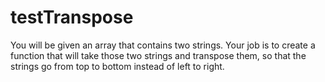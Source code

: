 # testTranspose
You will be given an array that contains two strings. Your job is to create a function that will take those two strings and transpose them, so that the strings go from top to bottom instead of left to right.
